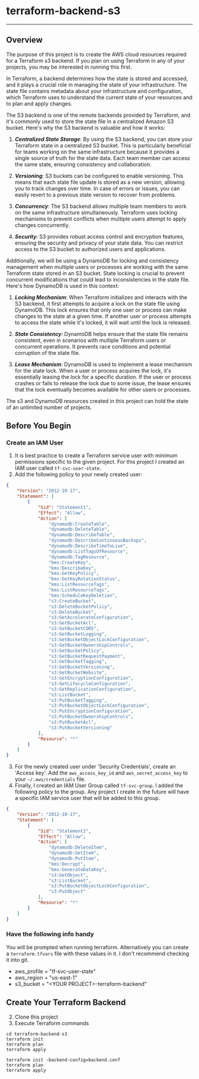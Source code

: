 # terraform-backend-s3
___

## Overview
The purpose of this project is to create the AWS cloud resources required for a Terraform s3 backend. If you plan 
on using Terraform in any of your projects, you may be interested in running this first.

In Terraform, a backend determines how the state is stored and accessed, and it plays a crucial role in managing 
the state of your infrastructure. The state file contains metadata about your infrastructure and configuration, 
which Terraform uses to understand the current state of your resources and to plan and apply changes.

The S3 backend is one of the remote backends provided by Terraform, and it's commonly used to store the state file 
in a centralized Amazon S3 bucket. Here's why the S3 backend is valuable and how it works:

1. ___Centralized State Storage___: By using the S3 backend, you can store your Terraform state in a centralized S3 bucket. 
This is particularly beneficial for teams working on the same infrastructure because it provides a single source of 
truth for the state data. Each team member can access the same state, ensuring consistency and collaboration.
2. ___Versioning___: S3 buckets can be configured to enable versioning. This means that each state file update is stored as a 
new version, allowing you to track changes over time. In case of errors or issues, you can easily revert to a previous 
state version to recover from problems.

3. ___Concurrency___: The S3 backend allows multiple team members to work on the same infrastructure simultaneously. 
Terraform uses locking mechanisms to prevent conflicts when multiple users attempt to apply changes concurrently.

4. ___Security___: S3 provides robust access control and encryption features, ensuring the security and privacy of your 
state data. You can restrict access to the S3 bucket to authorized users and applications.

Additionally, we will be using a DynamoDB for locking and consistency management when multiple users or processes are 
working with the same Terraform state stored in an S3 bucket. State locking is crucial to prevent concurrent 
modifications that could lead to inconsistencies in the state file. Here's how DynamoDB is used in this context:

1. ___Locking Mechanism___: When Terraform initializes and interacts with the S3 backend, it first attempts to acquire 
a lock on the state file using DynamoDB. This lock ensures that only one user or process can make changes to the state 
at a given time. If another user or process attempts to access the state while it's locked, it will wait until 
the lock is released.

2. ___State Consistency___: DynamoDB helps ensure that the state file remains consistent, even in scenarios with 
multiple Terraform users or concurrent operations. It prevents race conditions and potential corruption 
of the state file.

3. ___Lease Mechanism___: DynamoDB is used to implement a lease mechanism for the state lock. When a user or process acquires the lock, it's essentially leasing the lock for a specific duration. If the user or process crashes or fails to release the lock due to some issue, the lease ensures that the lock eventually becomes available for other users or processes.

The s3 and DynamoDB resources created in this project can hold the state of an unlimited number of projects.

## Before You Begin
### Create an IAM User 
1. It is best practice to create a Terraform service user with minimum permissions specific to the given project. 
For this project I created an IAM user called ```tf-svc-user-state```.
2. Add the following policy to your newly created user:
```json
{
    "Version": "2012-10-17",
    "Statement": [
        {
            "Sid": "Statement1",
            "Effect": "Allow",
            "Action": [
                "dynamodb:CreateTable",
                "dynamodb:DeleteTable",
                "dynamodb:DescribeTable",
                "dynamodb:DescribeContinuousBackups",
                "dynamodb:DescribeTimeToLive",
                "dynamodb:ListTagsOfResource",
                "dynamodb:TagResource",
                "kms:CreateKey",
                "kms:DescribeKey",
                "kms:GetKeyPolicy",
                "kms:GetKeyRotationStatus",
                "kms:ListResourceTags",
                "kms:ListResourceTags",
                "kms:ScheduleKeyDeletion",
                "s3:CreateBucket",
                "s3:DeleteBucketPolicy",
                "s3:DeleteBucket",
                "s3:GetAccelerateConfiguration",
                "s3:GetBucketAcl",
                "s3:GetBucketCORS",
                "s3:GetBucketLogging",
                "s3:GetBucketObjectLockConfiguration",
                "s3:GetBucketOwnershipControls",
                "s3:GetBucketPolicy",
                "s3:GetBucketRequestPayment",
                "s3:GetBucketTagging",
                "s3:GetBucketVersioning",
                "s3:GetBucketWebsite",
                "s3:GetEncryptionConfiguration",
                "s3:GetLifecycleConfiguration",
                "s3:GetReplicationConfiguration",
                "s3:ListBucket",
                "s3:PutBucketTagging",
                "s3:PutBucketObjectLockConfiguration",
                "s3:PutEncryptionConfiguration",
                "s3:PutBucketOwnershipControls",
                "s3:PutBucketAcl",
                "s3:PutBucketVersioning"
            ],
            "Resource": "*"
        }
    ]
}
```
3. For the newly created user under 'Security Credentials', create an 'Access key'. 
Add the ```aws_access_key_id``` and ```aws_secret_access_key``` to your ```~/.aws/credentials``` file.
4. Finally, I created an IAM User Group called ```tf-svc-group```. I added the following
policy to the group. Any project I create in the future will have a specific IAM service user 
that will be added to this group.
```json
{
	"Version": "2012-10-17",
	"Statement": [
		{
			"Sid": "Statement1",
			"Effect": "Allow",
			"Action": [
				"dynamodb:DeleteItem",
				"dynamodb:GetItem",
				"dynamodb:PutItem",
				"kms:Decrypt",
				"kms:GenerateDataKey",
				"s3:GetObject",
				"s3:ListBucket",
				"s3:PutBucketObjectLockConfiguration",
				"s3:PutObject"
			],
			"Resource": "*"
		}
	]
}
```
### Have the following info handy
You will be prompted when running terraform.
Alternatively you can create a ```terraform.tfvars``` file with these values in it. I don't recommend checking it into git.
   * aws_profile = "tf-svc-user-state"
   * aws_region = "us-east-1"
   * s3_bucket = "\<YOUR PROJECT>-terraform-backend" 
   

## Create Your Terraform Backend
2. Clone this project
3. Execute Terraform commands
```
cd terraform-backend-s3
terraform init
terraform plan
terraform apply
```


```
terraform init -backend-config=backend.conf
terraform plan 
terraform apply
```

